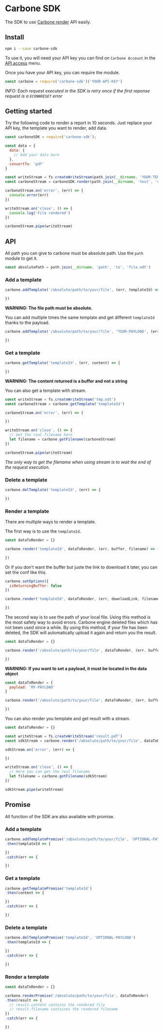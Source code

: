 # Carbone SDK

The SDK to use [Carbone render](https://carbone.io) API easily.

## Install

```bash
npm i --save carbone-sdk
```

To use it, you will need your API key you can find on `Carbone Account` in the [API access](https://account.carbone.io/#/account/api) menu.

Once you have your API key, you can require the module.

```js
const carbone = require('carbone-sdk')('YOUR-API-KEY')
```

*INFO: Each request executed in the SDK is retry once if the first reponse request is a `ECONNRESET` error*

## Getting started

Try the following code to render a report in 10 seconds. Just replace your API key, the template you want to render, add data.

```js
const carboneSDK = require('carbone-sdk');

const data = {
  data: {
    // Add your data here
  },
  convertTo: 'pdf'
}

const writeStream = fs.createWriteStream(path.join(__dirname, 'YOUR-TEMPLATE'))
const carboneStream = carboneSDK.render(path.join(__dirname, 'test', 'datasets', 'test.odt'), data)

carboneStream.on('error', (err) => {
  console.error(err)
})

writeStream.on('close', () => {
  console.log('File rendered')
})

carboneStream.pipe(writeStream)
```

## API

All path you can give to carbone must be absolute path. Use the `path` module to get it.

```js
const absolutePath = path.join(__dirname, 'path', 'to', 'file.odt')
```

### Add a template

```js
carbone.addTemplate('/absolute/path/to/your/file', (err, templateId) => {

})
```

**WARNING: The file path must be absolute.**

You can add multiple times the same template and get different `templateId` thanks to the payload.

```js
carbone.addTemplate('/absolute/path/to/your/file', 'YOUR-PAYLOAD', (err, templateId) => {

})
```

### Get a template

```js
carbone.getTemplate('templateId', (err, content) => {

})
```

**WARNING: The content returned is a buffer and not a string**

You can also get a template with stream.

```js
const writeStream = fs.createWriteStream('tmp.odt')
const carboneStream = carbone.getTemplate('templateId')

carboneStream.on('error', (err) => {

})

writeStream.on('close', () => {
  // Get the real filename here
  let filename = carbone.getFilename(carboneStream)
})

carboneStream.pipe(writeStream)
```

*The only way to get the filename when using stream is to wait the end of the request execution.*

### Delete a template

```js
carbone.delTemplate('templateId', (err) => {

})
```

### Render a template

There are multiple ways to render a template.

The first way is to use the `templateId`.

```js
const dataToRender = {}

carbone.render('templateId', dataToRender, (err, buffer, filename) => {

})
```

Or if you don't want the buffer but juste the link to download it later, you can set the conf like this.

```js
carbone.setOptions({
  isReturningBuffer: false
})

carbone.render('templateId', dataToRender, (err, downloadLink, filename) => {

})
```

The second way is to use the path of your local file. Using this method is the most safety way to avoid errors. Carbone engine deleted files which has not been used since a while. By using this method, if your file has been deleted, the SDK will automatically upload it again and return you the result.

```js
const dataToRender = {}

carbone.render('/absolute/path/to/your/file', dataToRender, (err, buffer, filename) => {

})
```

**WARNING: If you want to set a payload, it must be located in the data object**

```js
const dataToRender = {
  payload: 'MY-PAYLOAD'
}

carbone.render('/absolute/path/to/your/file', dataToRender, (err, buffer, filename) => {

})
```

You can also render you template and get result with a stream.

```js
const dataToRender = {}

const writeStream = fs.createWriteStream('result.pdf')
const sdkStream = carbone.render('/absolute/path/to/your/file', dataToRender)

sdkStream.on('error', (err) => {

})

writeStream.on('close', () => {
  // Here you can get the real filename
  let filename = carbone.getFilename(sdkStream)
})

sdkStream.pipe(writeStream)
```

## Promise

All function of the SDK are also available with promise.

### Add a template

```js
carbone.addTemplatePromise('/absolute/path/to/your/file', 'OPTIONAL-PAYLOAD')
.then(templateId => {

})
.catch(err => {

})
```

### Get a template

```js
carbone.getTemplatePromise('templateId')
.then(content => {

})
.catch(err => {

})
```

### Delete a template

```js
carbone.delTemplatePromise('templateId', 'OPTIONAL-PAYLOAD')
.then(templateId => {

})
.catch(err => {

})
```

### Render a template

```js
const dataToRender = {}

carbone.renderPromise('/absolute/path/to/your/file', dataToRender)
.then(result => {
  // result.content contains the rendered file
  // result.filename containes the rendered filename
})
.catch(err => {

})
```
